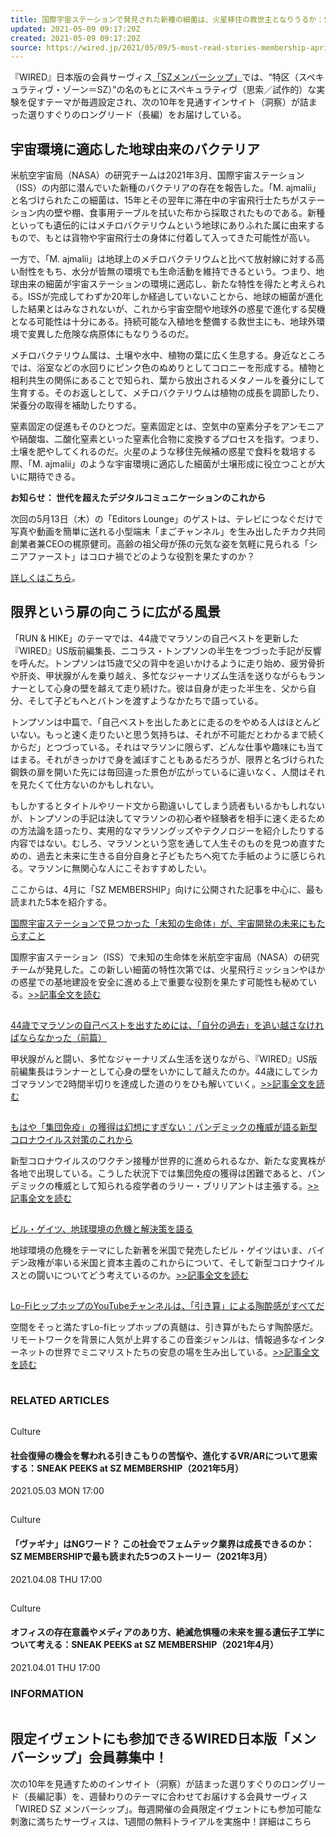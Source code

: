 ```yaml
---
title: 国際宇宙ステーションで発見された新種の細菌は、火星移住の救世主となりうるか：SZ MEMBERSHIPで最も読まれた5記事（2021年4月）
updated: 2021-05-09 09:17:20Z
created: 2021-05-09 09:17:20Z
source: https://wired.jp/2021/05/09/5-most-read-stories-membership-april-2021/
---
```


『WIRED』日本版の会員サーヴィス[「SZメンバーシップ」](https://wired.jp/membership/)では、“特区（スペキュラティヴ・ゾーン＝SZ）”の名のもとにスペキュラティヴ（思索／試作的）な実験を促すテーマが毎週設定され、次の10年を見通すインサイト（洞察）が詰まった選りすぐりのロングリード（長編）をお届けしている。

## 宇宙環境に適応した地球由来のバクテリア

米航空宇宙局（NASA）の研究チームは2021年3月、国際宇宙ステーション（ISS）の内部に潜んでいた新種のバクテリアの存在を報告した。「M. ajmalii」と名づけられたこの細菌は、15年とその翌年に滞在中の宇宙飛行士たちがステーション内の壁や棚、食事用テーブルを拭いた布から採取されたものである。新種といっても遺伝的にはメチロバクテリウムという地球にありふれた属に由来するもので、もとは貨物や宇宙飛行士の身体に付着して入ってきた可能性が高い。

一方で、「M. ajmalii」は地球上のメチロバクテリウムと比べて放射線に対する高い耐性をもち、水分が皆無の環境でも生命活動を維持できるという。つまり、地球由来の細菌が宇宙ステーションの環境に適応し、新たな特性を得たと考えられる。ISSが完成してわずか20年しか経過していないことから、地球の細菌が進化した結果とはみなされないが、これから宇宙空間や地球外の惑星で進化する契機となる可能性は十分にある。持続可能な入植地を整備する救世主にも、地球外環境で変異した危険な病原体にもなりうるのだ。

メチロバクテリウム属は、土壌や水中、植物の葉に広く生息する。身近なところでは、浴室などの水回りにピンク色のぬめりとしてコロニーを形成する。植物と相利共生の関係にあることで知られ、葉から放出されるメタノールを養分にして生育する。そのお返しとして、メチロバクテリウムは植物の成長を調節したり、栄養分の取得を補助したりする。

窒素固定の促進もそのひとつだ。窒素固定とは、空気中の窒素分子をアンモニアや硝酸塩、二酸化窒素といった窒素化合物に変換するプロセスを指す。つまり、土壌を肥やしてくれるのだ。火星のような移住先候補の惑星で食料を栽培する際、「M. ajmalii」のような宇宙環境に適応した細菌が土壌形成に役立つことが大いに期待できる。

**お知らせ：
世代を超えたデジタルコミュニケーションのこれから**

次回の5月13日（木）の「Editors Lounge」のゲストは、テレビにつなぐだけで写真や動画を簡単に送れる小型端末「まごチャンネル」を生み出したチカク共同創業者兼CEOの梶原健司。高齢の祖父母が孫の元気な姿を気軽に見られる「シニアファースト」はコロナ禍でどのような役割を果たすのか？

[詳しくはこちら](https://wired.jp/thursday-editors-lounge/)。

## 限界という扉の向こうに広がる風景

「RUN & HIKE」のテーマでは、44歳でマラソンの自己ベストを更新した『WIRED』US版前編集長、ニコラス・トンプソンの半生をつづった手記が反響を呼んだ。トンプソンは15歳で父の背中を追いかけるように走り始め、疲労骨折や肝炎、甲状腺がんを乗り越え、多忙なジャーナリズム生活を送りながらもランナーとして心身の壁を越えて走り続けた。彼は自身が走った半生を、父から自分、そして子どもへとバトンを渡すようなかたちで語っている。

トンプソンは中篇で、「自己ベストを出したあとに走るのをやめる人はほとんどいない。もっと速く走りたいと思う気持ちは、それが不可能だとわかるまで続くからだ」とつづっている。それはマラソンに限らず、どんな仕事や趣味にも当てはまる。それがきっかけで身を滅ぼすこともあるだろうが、限界と名づけられた鋼鉄の扉を開いた先には毎回違った景色が広がっているに違いなく、人間はそれを見たくて仕方ないのかもしれない。

もしかするとタイトルやリード文から勘違いしてしまう読者もいるかもしれないが、トンプソンの手記は決してマラソンの初心者や経験者を相手に速く走るための方法論を語ったり、実用的なマラソングッズやテクノロジーを紹介したりする内容ではない。むしろ、マラソンという窓を通して人生そのものを見つめ直すための、過去と未来に生きる自分自身と子どもたちへ宛てた手紙のように感じられる。マラソンに無関心な人にこそおすすめしたい。

ここからは、4月に「SZ MEMBERSHIP」向けに公開された記事を中心に、最も読まれた5本を紹介する。

[国際宇宙ステーションで見つかった「未知の生命体」が、宇宙開発の未来にもたらすこと](https://wired.jp/membership/2021/04/30/sneaky-new-bacteria-on-the-iss-could-build-a-future-on-mars/)

国際宇宙ステーション（ISS）で未知の生命体を米航空宇宙局（NASA）の研究チームが発見した。この新しい細菌の特性次第では、火星飛行ミッションやほかの惑星での基地建設を安全に進める上で重要な役割を果たす可能性も秘めている。[>>記事全文を読む](https://wired.jp/membership/2021/04/30/sneaky-new-bacteria-on-the-iss-could-build-a-future-on-mars/)

![](data:image/png;base64,iVBORw0KGgoAAAANSUhEUgAAAAEAAAABCAQAAAC1HAwCAAAAC0lEQVR42mNkYAAAAAYAAjCB0C8AAAAASUVORK5CYII=)

[44歳でマラソンの自己ベストを出すためには、「自分の過去」を追い越さなければならなかった（前篇）](https://wired.jp/membership/2021/04/26/marathon-speed-outrunning-past1/)

甲状腺がんと闘い、多忙なジャーナリズム生活を送りながら、『WIRED』US版前編集長はランナーとして心身の壁をいかにして越えたのか。44歳にしてシカゴマラソンで2時間半切りを達成した道のりをひも解いていく。[>>記事全文を読む](https://wired.jp/membership/2021/04/26/marathon-speed-outrunning-past1)

![](data:image/png;base64,iVBORw0KGgoAAAANSUhEUgAAAAEAAAABCAQAAAC1HAwCAAAAC0lEQVR42mNkYAAAAAYAAjCB0C8AAAAASUVORK5CYII=)

[もはや「集団免疫」の獲得は幻想にすぎない：パンデミックの権威が語る新型コロナウイルス対策のこれから](https://wired.jp/membership/2021/04/09/larry-brilliant-herd-immunity-end-of-pandemic/)

新型コロナウイルスのワクチン接種が世界的に進められるなか、新たな変異株が各地で出現している。こうした状況下では集団免疫の獲得は困難であると、パンデミックの権威として知られる疫学者のラリー・ブリリアントは主張する。[>>記事全文を読む](https://wired.jp/membership/2021/04/09/larry-brilliant-herd-immunity-end-of-pandemic/)

![](data:image/png;base64,iVBORw0KGgoAAAANSUhEUgAAAAEAAAABCAQAAAC1HAwCAAAAC0lEQVR42mNkYAAAAAYAAjCB0C8AAAAASUVORK5CYII=)

[ビル・ゲイツ、地球環境の危機と解決策を語る](https://wired.jp/membership/2021/04/02/bill-gates-is-upbeat-on-climate-capitalism-and-even-politics/)

地球環境の危機をテーマにした新著を米国で発売したビル・ゲイツはいま、バイデン政権が率いる米国と資本主義のこれからについて、そして新型コロナウイルスとの闘いについてどう考えているのか。[>>記事全文を読む](https://wired.jp/membership/2021/04/02/bill-gates-is-upbeat-on-climate-capitalism-and-even-politics/)

![](data:image/png;base64,iVBORw0KGgoAAAANSUhEUgAAAAEAAAABCAQAAAC1HAwCAAAAC0lEQVR42mNkYAAAAAYAAjCB0C8AAAAASUVORK5CYII=)

[Lo-FiヒップホップのYouTubeチャンネルは、「引き算」による陶酔感がすべてだ](https://wired.jp/membership/2021/04/07/youtube-lo-fi-hip-hop/)

空間をそっと満たすLo-fiヒップホップの真髄は、引き算がもたらす陶酔感だ。リモートワークを背景に人気が上昇するこの音楽ジャンルは、情報過多なインターネットの世界でミニマリストたちの安息の場を生み出している。[>>記事全文を読む](https://wired.jp/membership/2021/04/07/youtube-lo-fi-hip-hop/)

![](data:image/png;base64,iVBORw0KGgoAAAANSUhEUgAAAAEAAAABCAQAAAC1HAwCAAAAC0lEQVR42mNkYAAAAAYAAjCB0C8AAAAASUVORK5CYII=)

### RELATED ARTICLES

![](data:image/png;base64,iVBORw0KGgoAAAANSUhEUgAAAAEAAAABCAQAAAC1HAwCAAAAC0lEQVR42mNkYAAAAAYAAjCB0C8AAAAASUVORK5CYII=)

Culture

#### 社会復帰の機会を奪われる引きこもりの苦悩や、進化するVR/ARについて思索する：SNEAK PEEKS at SZ MEMBERSHIP（2021年5月）

2021.05.03 MON 17:00

![](data:image/png;base64,iVBORw0KGgoAAAANSUhEUgAAAAEAAAABCAQAAAC1HAwCAAAAC0lEQVR42mNkYAAAAAYAAjCB0C8AAAAASUVORK5CYII=)

Culture

#### 「ヴァギナ」はNGワード？ この社会でフェムテック業界は成長できるのか：SZ MEMBERSHIPで最も読まれた5つのストーリー（2021年3月）

2021.04.08 THU 17:00

![](data:image/png;base64,iVBORw0KGgoAAAANSUhEUgAAAAEAAAABCAQAAAC1HAwCAAAAC0lEQVR42mNkYAAAAAYAAjCB0C8AAAAASUVORK5CYII=)

Culture

#### オフィスの存在意義やメディアのあり方、絶滅危惧種の未来を握る遺伝子工学について考える：SNEAK PEEKS at SZ MEMBERSHIP（2021年4月）

2021.04.01 THU 17:00

### INFORMATION

![](data:image/png;base64,iVBORw0KGgoAAAANSUhEUgAAAAEAAAABCAQAAAC1HAwCAAAAC0lEQVR42mNkYAAAAAYAAjCB0C8AAAAASUVORK5CYII=)

## 限定イヴェントにも参加できるWIRED日本版「メンバーシップ」会員募集中！

次の10年を見通すためのインサイト（洞察）が詰まった選りすぐりのロングリード（長編記事）を、週替わりのテーマに合わせてお届けする会員サーヴィス「WIRED SZ メンバーシップ」。毎週開催の会員限定イヴェントにも参加可能な刺激に満ちたサーヴィスは、1週間の無料トライアルを実施中！詳細はこちら